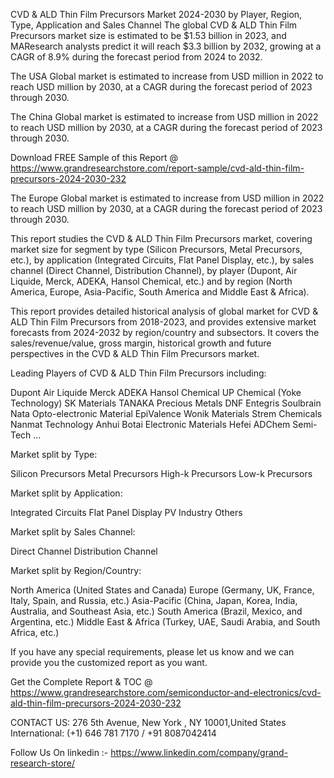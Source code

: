 CVD & ALD Thin Film Precursors Market 2024-2030 by Player, Region, Type, Application and Sales Channel
The global CVD & ALD Thin Film Precursors market size is estimated to be $1.53 billion in 2023, and MAResearch analysts predict it will reach $3.3 billion by 2032, growing at a CAGR of 8.9% during the forecast period from 2024 to 2032.

The USA Global market is estimated to increase from USD million in 2022 to reach USD million by 2030, at a CAGR during the forecast period of 2023 through 2030.

The China Global market is estimated to increase from USD million in 2022 to reach USD million by 2030, at a CAGR during the forecast period of 2023 through 2030.

Download FREE Sample of this Report @ https://www.grandresearchstore.com/report-sample/cvd-ald-thin-film-precursors-2024-2030-232

The Europe Global market is estimated to increase from USD million in 2022 to reach USD million by 2030, at a CAGR during the forecast period of 2023 through 2030.

This report studies the CVD & ALD Thin Film Precursors market, covering market size for segment by type (Silicon Precursors, Metal Precursors, etc.), by application (Integrated Circuits, Flat Panel Display, etc.), by sales channel (Direct Channel, Distribution Channel), by player (Dupont, Air Liquide, Merck, ADEKA, Hansol Chemical, etc.) and by region (North America, Europe, Asia-Pacific, South America and Middle East & Africa).

This report provides detailed historical analysis of global market for CVD & ALD Thin Film Precursors from 2018-2023, and provides extensive market forecasts from 2024-2032 by region/country and subsectors. It covers the sales/revenue/value, gross margin, historical growth and future perspectives in the CVD & ALD Thin Film Precursors market.

Leading Players of CVD & ALD Thin Film Precursors including:

Dupont
Air Liquide
Merck
ADEKA
Hansol Chemical
UP Chemical (Yoke Technology)
SK Materials
TANAKA Precious Metals
DNF
Entegris
Soulbrain
Nata Opto-electronic Material
EpiValence
Wonik Materials
Strem Chemicals
Nanmat Technology
Anhui Botai Electronic Materials
Hefei ADChem Semi-Tech
…

Market split by Type:

Silicon Precursors
Metal Precursors
High-k Precursors
Low-k Precursors

Market split by Application:

Integrated Circuits
Flat Panel Display
PV Industry
Others

Market split by Sales Channel:

Direct Channel
Distribution Channel

Market split by Region/Country:

North America (United States and Canada)
Europe (Germany, UK, France, Italy, Spain, and Russia, etc.)
Asia-Pacific (China, Japan, Korea, India, Australia, and Southeast Asia, etc.)
South America (Brazil, Mexico, and Argentina, etc.)
Middle East & Africa (Turkey, UAE, Saudi Arabia, and South Africa, etc.)

If you have any special requirements, please let us know and we can provide you the customized report as you want.

Get the Complete Report & TOC @ https://www.grandresearchstore.com/semiconductor-and-electronics/cvd-ald-thin-film-precursors-2024-2030-232

CONTACT US:
276 5th Avenue, New York , NY 10001,United States
International: (+1) 646 781 7170 / +91 8087042414

Follow Us On linkedin :- https://www.linkedin.com/company/grand-research-store/
